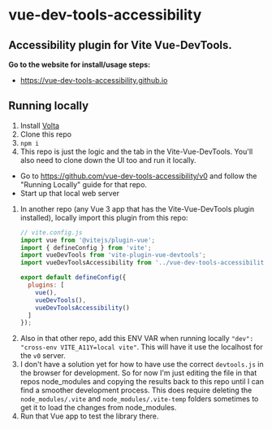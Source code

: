 # vue-dev-tools-accessibility


## Accessibility plugin for Vite Vue-DevTools.

**Go to the website for install/usage steps:**

* https://vue-dev-tools-accessibility.github.io


## Running locally

1. Install [Volta](https://volta.sh)
1. Clone this repo
1. `npm i`
1. This repo is just the logic and the tab in the Vite-Vue-DevTools. You'll also need to clone down the UI too and run it locally.
  * Go to https://github.com/vue-dev-tools-accessibility/v0 and follow the "Running Locally" guide for that repo.
  * Start up that local web server
1. In another repo (any Vue 3 app that has the Vite-Vue-DevTools plugin installed), locally import this plugin from this repo:
    ```js
    // vite.config.js
    import vue from '@vitejs/plugin-vue';
    import { defineConfig } from 'vite';
    import vueDevTools from 'vite-plugin-vue-devtools';
    import vueDevToolsAccessibility from '../vue-dev-tools-accessibility/index.js';

    export default defineConfig({
      plugins: [
        vue(),
        vueDevTools(),
        vueDevToolsAccessibility()
      ]
    });
    ```
1. Also in that other repo, add this ENV VAR when running locally `"dev": "cross-env VITE_A11Y=local vite"`. This will have it use the localhost for the `v0` server.
1. I don't have a solution yet for how to have use the correct `devtools.js` in the browser for development. So for now I'm just editing the file in that repos node_modules and copying the results back to this repo until I can find a smoother development process. This does require deleting the `node_modules/.vite` and `node_modules/.vite-temp` folders sometimes to get it to load the changes from node_modules.
1. Run that Vue app to test the library there.
